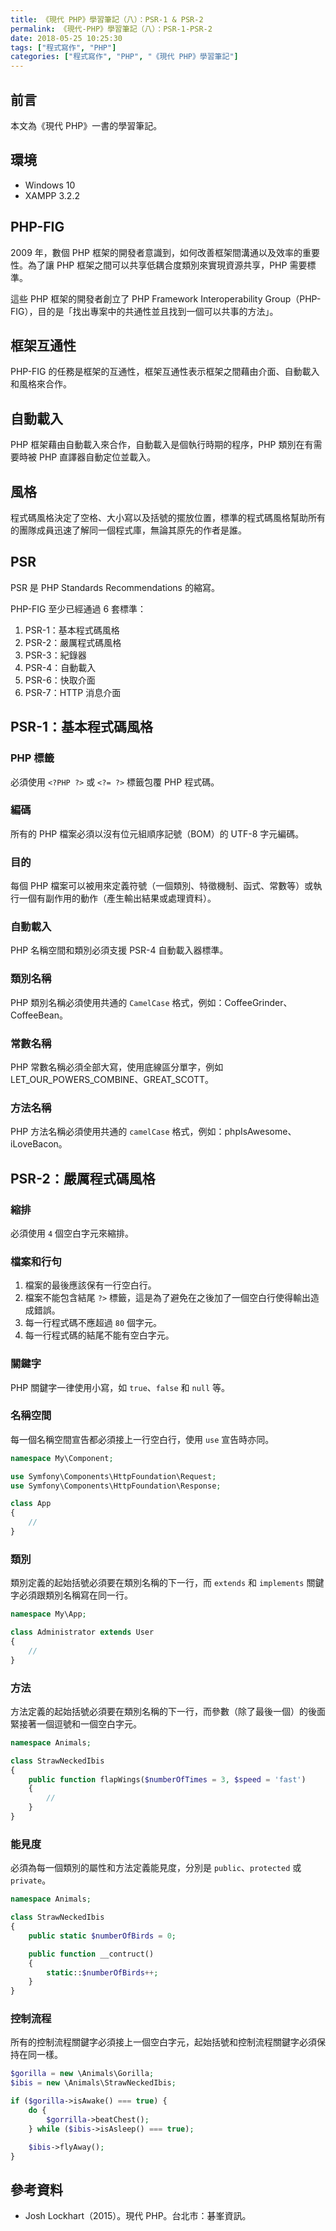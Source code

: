 ```yaml
---
title: 《現代 PHP》學習筆記（八）：PSR-1 & PSR-2
permalink: 《現代-PHP》學習筆記（八）：PSR-1-PSR-2
date: 2018-05-25 10:25:30
tags: ["程式寫作", "PHP"]
categories: ["程式寫作", "PHP", "《現代 PHP》學習筆記"]
---
```


## 前言

本文為《現代 PHP》一書的學習筆記。

## 環境

- Windows 10
- XAMPP 3.2.2

## PHP-FIG

2009 年，數個 PHP 框架的開發者意識到，如何改善框架間溝通以及效率的重要性。為了讓 PHP 框架之間可以共享低耦合度類別來實現資源共享，PHP 需要標準。

這些 PHP 框架的開發者創立了 PHP Framework Interoperability Group（PHP-FIG），目的是「找出專案中的共通性並且找到一個可以共事的方法」。

## 框架互通性

PHP-FIG 的任務是框架的互通性，框架互通性表示框架之間藉由介面、自動載入和風格來合作。

## 自動載入

PHP 框架藉由自動載入來合作，自動載入是個執行時期的程序，PHP 類別在有需要時被 PHP 直譯器自動定位並載入。

## 風格

程式碼風格決定了空格、大小寫以及括號的擺放位置，標準的程式碼風格幫助所有的團隊成員迅速了解同一個程式庫，無論其原先的作者是誰。

## PSR

PSR 是 PHP Standards Recommendations 的縮寫。

PHP-FIG 至少已經通過 6 套標準：

1. PSR-1：基本程式碼風格
2. PSR-2：嚴厲程式碼風格
3. PSR-3：紀錄器
4. PSR-4：自動載入
5. PSR-6：快取介面
6. PSR-7：HTTP 消息介面

## PSR-1：基本程式碼風格

### PHP 標籤

必須使用 `<?PHP ?>` 或 `<?= ?>` 標籤包覆 PHP 程式碼。

### 編碼

所有的 PHP 檔案必須以沒有位元組順序記號（BOM）的 UTF-8 字元編碼。

### 目的

每個 PHP 檔案可以被用來定義符號（一個類別、特徵機制、函式、常數等）或執行一個有副作用的動作（產生輸出結果或處理資料）。

### 自動載入

PHP 名稱空間和類別必須支援 PSR-4 自動載入器標準。

### 類別名稱

PHP 類別名稱必須使用共通的 `CamelCase` 格式，例如：CoffeeGrinder、CoffeeBean。

### 常數名稱

PHP 常數名稱必須全部大寫，使用底線區分單字，例如 LET_OUR_POWERS_COMBINE、GREAT_SCOTT。

### 方法名稱

PHP 方法名稱必須使用共通的 `camelCase` 格式，例如：phpIsAwesome、iLoveBacon。

## PSR-2：嚴厲程式碼風格

### 縮排

必須使用 `4` 個空白字元來縮排。

### 檔案和行句

1. 檔案的最後應該保有一行空白行。
2. 檔案不能包含結尾 `?>` 標籤，這是為了避免在之後加了一個空白行使得輸出造成錯誤。
3. 每一行程式碼不應超過 `80` 個字元。
4. 每一行程式碼的結尾不能有空白字元。

### 關鍵字

PHP 關鍵字一律使用小寫，如 `true`、`false` 和 `null` 等。

### 名稱空間

每一個名稱空間宣告都必須接上一行空白行，使用 `use` 宣告時亦同。

```PHP
namespace My\Component;

use Symfony\Components\HttpFoundation\Request;
use Symfony\Components\HttpFoundation\Response;

class App
{
    //
}
```

### 類別

類別定義的起始括號必須要在類別名稱的下一行，而 `extends` 和 `implements` 關鍵字必須跟類別名稱寫在同一行。

```PHP
namespace My\App;

class Administrator extends User
{
    //
}
```

### 方法

方法定義的起始括號必須要在類別名稱的下一行，而參數（除了最後一個）的後面緊接著一個逗號和一個空白字元。

```PHP
namespace Animals;

class StrawNeckedIbis
{
    public function flapWings($numberOfTimes = 3, $speed = 'fast')
    {
        //
    }
}
```

### 能見度

必須為每一個類別的屬性和方法定義能見度，分別是 `public`、`protected` 或 `private`。

```PHP
namespace Animals;

class StrawNeckedIbis
{
    public static $numberOfBirds = 0;

    public function __contruct()
    {
        static::$numberOfBirds++;
    }
}
```

### 控制流程

所有的控制流程關鍵字必須接上一個空白字元，起始括號和控制流程關鍵字必須保持在同一樣。

```PHP
$gorilla = new \Animals\Gorilla;
$ibis = new \Animals\StrawNeckedIbis;

if ($gorilla->isAwake() === true) {
    do {
        $gorrilla->beatChest();
    } while ($ibis->isAsleep() === true);

    $ibis->flyAway();
}
```

## 參考資料

- Josh Lockhart（2015）。現代 PHP。台北市：碁峯資訊。
